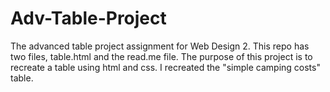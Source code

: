 # Adv-Table-Project
The advanced table project assignment for Web Design 2.
This repo has two files, table.html and the read.me file. The purpose of this project is to recreate a table using html and css. I recreated the "simple camping costs" table. 

